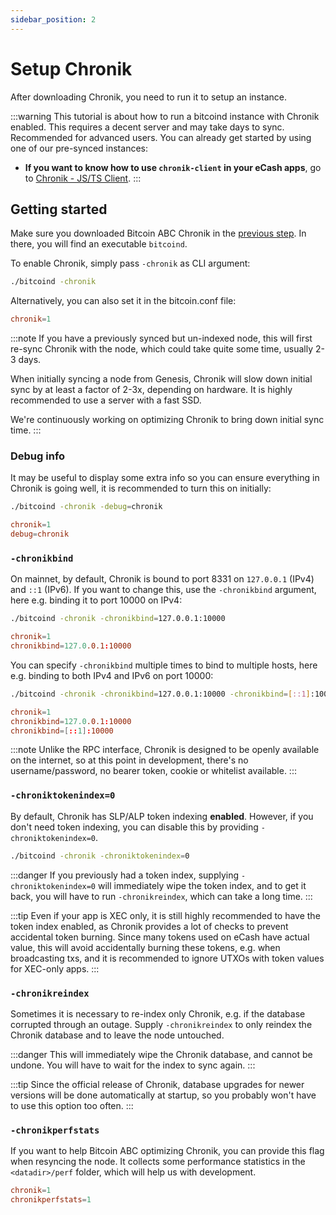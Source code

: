 ```yaml
---
sidebar_position: 2
---
```


# Setup Chronik

After downloading Chronik, you need to run it to setup an instance.

:::warning
This tutorial is about how to run a bitcoind instance with Chronik enabled.
This requires a decent server and may take days to sync. Recommended for advanced users.
You can already get started by using one of our pre-synced instances:
- **If you want to know how to use `chronik-client` in your eCash apps**, go to [Chronik - JS/TS Client](../chronik-js/install).
:::

## Getting started
Make sure you downloaded Bitcoin ABC Chronik in the [previous step](download). In there, you will find an executable `bitcoind`.

To enable Chronik, simply pass `-chronik` as CLI argument:

```bash
./bitcoind -chronik
```

Alternatively, you can also set it in the bitcoin.conf file:

```conf title="bitcoin.conf"
chronik=1
```

:::note
If you have a previously synced but un-indexed node, this will first re-sync Chronik with the node, which could take quite some time, usually 2-3 days.

When initially syncing a node from Genesis, Chronik will slow down initial sync by at least a factor of 2-3x, depending on hardware. It is highly recommended to use a server with a fast SSD.

We're continuously working on optimizing Chronik to bring down initial sync time.
:::

### Debug info
It may be useful to display some extra info so you can ensure everything in Chronik is going well, it is recommended to turn this on initially:

```bash
./bitcoind -chronik -debug=chronik
```

```conf title="bitcoin.conf"
chronik=1
debug=chronik
```

### `-chronikbind`
On mainnet, by default, Chronik is bound to port 8331 on `127.0.0.1` (IPv4) and `::1` (IPv6). If you want to change this, use the `-chronikbind` argument, here e.g. binding it to port 10000 on IPv4:

```bash
./bitcoind -chronik -chronikbind=127.0.0.1:10000
```

```conf title="bitcoin.conf"
chronik=1
chronikbind=127.0.0.1:10000
```

You can specify `-chronikbind` multiple times to bind to multiple hosts, here e.g. binding to both IPv4 and IPv6 on port 10000:

```bash
./bitcoind -chronik -chronikbind=127.0.0.1:10000 -chronikbind=[::1]:10000
```

```conf title="bitcoin.conf"
chronik=1
chronikbind=127.0.0.1:10000
chronikbind=[::1]:10000
```

:::note
Unlike the RPC interface, Chronik is designed to be openly available on the internet, so at this point in development, there's no username/password, no bearer token, cookie or whitelist available.
:::

### `-chroniktokenindex=0`
By default, Chronik has SLP/ALP token indexing **enabled**. However, if you don't need token indexing, you can disable this by providing `-chroniktokenindex=0`.

```bash
./bitcoind -chronik -chroniktokenindex=0
```

:::danger
If you previously had a token index, supplying `-chroniktokenindex=0` will immediately wipe the token index, and to get it back, you will have to run `-chronikreindex`, which can take a long time.
:::

:::tip
Even if your app is XEC only, it is still highly recommended to have the token index enabled, as Chronik provides a lot of checks to prevent accidental token burning. Since many tokens used on eCash have actual value, this will avoid accidentally burning these tokens, e.g. when broadcasting txs, and it is recommended to ignore UTXOs with token values for XEC-only apps.
:::

### `-chronikreindex`
Sometimes it is necessary to re-index only Chronik, e.g. if the database corrupted through an outage. Supply `-chronikreindex` to only reindex the Chronik database and to leave the node untouched.

:::danger
This will immediately wipe the Chronik database, and cannot be undone. You will have to wait for the index to sync again.
:::

:::tip
Since the official release of Chronik, database upgrades for newer versions will be done automatically at startup, so you probably won't have to use this option too often.
:::

### `-chronikperfstats`
If you want to help Bitcoin ABC optimizing Chronik, you can provide this flag when resyncing the node. It collects some performance statistics in the `<datadir>/perf` folder, which will help us with development.

```conf title="bitcoin.conf"
chronik=1
chronikperfstats=1
```

